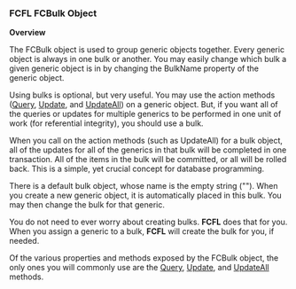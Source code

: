 ### FCFL FCBulk Object

**Overview**

The FCBulk object is used to group generic objects together. Every generic object is always in one bulk or another. You may easily change which bulk a given generic object is in by changing the BulkName property of the generic object.

Using bulks is optional, but very useful. You may use the action methods ([Query](Query(FCBulk).md), [Update](Update(FCBulk).md), and [UpdateAll](UpdateAll(FCBulk).md)) on a generic object. But, if you want all of the queries or updates for multiple generics to be performed in one unit of work (for referential integrity), you should use a bulk.

When you call on the action methods (such as UpdateAll) for a bulk object, all of the updates for all of the generics in that bulk will be completed in one transaction. All of the items in the bulk will be committed, or all will be rolled back. This is a simple, yet crucial concept for database programming.

There is a default bulk object, whose name is the empty string (""). When you create a new generic object, it is automatically placed in this bulk. You may then change the bulk for that generic.

You do not need to ever worry about creating bulks. **FCFL** does that for you. When you assign a generic to a bulk, **FCFL** will create the bulk for you, if needed.

Of the various properties and methods exposed by the FCBulk object, the only ones you will commonly use are the [Query](Query(FCBulk).md), [Update](Update(FCBulk).md), and [UpdateAll](UpdateAll(FCBulk).md) methods.